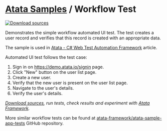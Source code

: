 # [Atata Samples](https://github.com/atata-framework/atata-samples) / Workflow Test

[![Download sources](https://img.shields.io/badge/Download-sources-brightgreen.svg)](https://github.com/atata-framework/atata-samples/raw/master/_archives/SampleApp.UITests.zip)

Demonstrates the simple workflow automated UI test.
The test creates a user record and verifies that this record is created with an appropriate data.

The sample is used in [Atata - C# Web Test Automation Framework](https://www.codeproject.com/Articles/1158365/Atata-New-Test-Automation-Framework) article.

Automated UI test follows the test case:
1. Sign in on <https://demo.atata.io/signin> page.
1. Click "New" button on the user list page.
1. Create a new user.
1. Verify that the new user is present on the user list page.
1. Navigate to the user's details.
1. Verify the user's details.

*[Download sources](https://github.com/atata-framework/atata-samples/raw/master/_archives/SampleApp.UITests.zip), run tests, check results and experiment with [Atata Framework](https://atata.io).*

More similar workflow tests can be found at [atata-framework/atata-sample-app-tests](https://github.com/atata-framework/atata-sample-app-tests) GitHub repository.